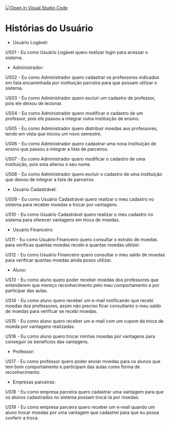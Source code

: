 [![Open in Visual Studio Code](https://classroom.github.com/assets/open-in-vscode-718a45dd9cf7e7f842a935f5ebbe5719a5e09af4491e668f4dbf3b35d5cca122.svg)](https://classroom.github.com/online_ide?assignment_repo_id=10804226&assignment_repo_type=AssignmentRepo)

# Histórias do Usuário

- Usuário Logável:

US01 - Eu como Usuário Logável quero realizar login para acessar o sistema.

- Administrador:

US02 - Eu como Administrador quero cadastrar os professores indicados em lista encaminhada por instituição parceira para que possam utilizar o sistema.

US03 - Eu como Administrador quero excluir um cadastro de professor, pois ele deixou de lecionar.

US04 - Eu como Administrador quero modificar o cadastro de um professor, pois ele passou a integrar outra instituição de ensino.

US05 - Eu como Administrador quero distribuir moedas aos professores, tendo em vista que iniciou um novo semestre.

US06 - Eu como Administrador quero cadastrar uma nova instituição de ensino que passou a integrar a lista de parceiros.

US07 - Eu como Administrador quero modificar o cadastro de uma instituição, pois esta alterou o seu nome.

US08 - Eu como Administrador quero excluir o cadastro de uma instituição que deixou de integrar a lista de parceiros.

- Usuário Cadastrável:

US09 - Eu como Usuário Cadastrável quero realizar o meu cadastro no sistema para receber moedas e trocar por vantagens.

US10 - Eu como Usuário Cadastrável quero realizar o meu cadastro no sistema para oferecer vantagens em troca de moedas.

- Usuário Financeiro:

US11 - Eu como Usuário Financeiro quero consultar o extrato de moedas para verificas quantas moedas recebi e quantas moedas utilizei.

US12 - Eu como Usuário Financeiro quero consultar o meu saldo de moedas para verificar quantas moedas ainda posso utilizar.

- Aluno:

US13 - Eu como aluno quero poder receber moedas dos professores que entenderem que mereço reconhecimento pelo meu comportamento e por participar das aulas.

US14 - Eu como aluno quero receber um e-mail notificando que recebi moedas dos professores, assim não preciso ficar consultanto o meu saldo de moedas para verificar se recebi moedas.

US15 - Eu como aluno quero receber um e-mail com um cupom da troca de moeda por vantagens realizadas.

US16 - Eu como aluno quero trocar minhas moedas por vantagens para conseguir os benefícios das vantagens.

- Professor:

US17 - Eu como professor quero poder enviar moedas para os alunos que tem bom comportamento e participam das aulas como forma de reconhecimento.

- Empresas parceiras:

US18 - Eu como empresa parceira quero cadastrar uma vantagem para que os alunos cadastrados no sistema possam trocá-la por moedas.

US19 - Eu como empresa parceira quero receber um e-mail quando um aluno trocar moedas por uma vantagem que cadastrei para que eu possa conferir a troca.